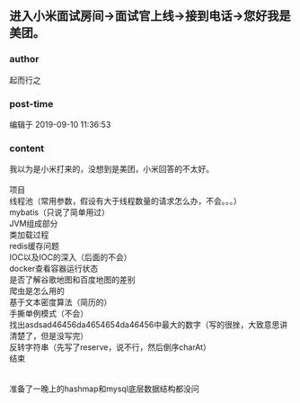 ## 进入小米面试房间->面试官上线->接到电话->您好我是美团。
### author 
起而行之
### post-time 

编辑于  2019-09-10 11:36:53
### content 
<div class="post-topic-des nc-post-content">
 <div>
  我以为是小米打来的，没想到是美团，小米回答的不太好。
 </div>
 <div>
  <br/>
 </div>
 <div>
  项目
 </div>
 <div>
  线程池（常用参数，假设有大于线程数量的请求怎么办，不会。。。）
 </div>
 <div>
  mybatis（只说了简单用过）
 </div>
 <div>
  JVM组成部分
 </div>
 <div>
  类加载过程
 </div>
 <div>
  redis缓存问题
 </div>
 <div>
  IOC以及IOC的深入（后面的不会）
 </div>
 <div>
  docker查看容器运行状态
 </div>
 <div>
  是否了解谷歌地图和百度地图的差别
 </div>
 <div>
  爬虫是怎么用的
 </div>
 <div>
  基于文本密度算法（简历的）
 </div>
 <div>
  手撕单例模式（不会）
 </div>
 <div>
  找出asdsad46456da4654654da46456中最大的数字（写的很挫，大致意思讲清楚了，但是没写完）
 </div>
 <div>
  反转字符串（先写了reserve，说不行，然后倒序charAt）
 </div>
 <div>
  结束
 </div>
 <div>
  <br/>
 </div>
 <div>
  <br/>
 </div>
 <div>
  准备了一晚上的hashmap和mysql底层数据结构都没问
 </div>
</div>
